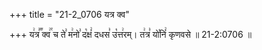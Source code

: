 +++
title = "21-2_0706 यत्र क्व"

+++
य꣢त्र꣣꣬ क्व꣢꣯ च ते꣣ म꣢नो꣣ द꣡क्षं꣢ दधस꣣ उ꣡त्त꣢रम्। त꣢त्र꣣ यो꣡निं꣢ कृणवसे ॥ 21-2:0706 ॥